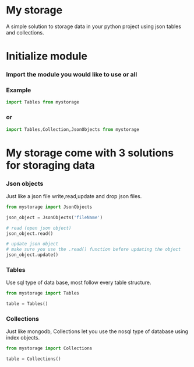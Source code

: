 # My storage
A simple solution to storage data in your python project using json tables and collections.

# Initialize module
### Import the module you would like to use or all
### Example
``` python
import Tables from mystorage
```
### or
``` python
import Tables,Collection,JsonObjects from mystorage
```

# My storage come with 3 solutions for storaging data 

### Json objects
Just like a json file write,read,update and drop json files.
``` python
from mystorage import JsonObjects

json_object = JsonObjects('fileName')

# read (open json object)
json_object.read()

# update json object
# make sure you use the .read() function before updating the object
json_object.update()
```

### Tables
Use sql type of data base, most follow every table structure.
``` python
from mystorage import Tables

table = Tables()
```

### Collections
Just like mongodb, Collections let you use the nosql type of database using index objects.
``` python
from mystorage import Collections

table = Collections()
```